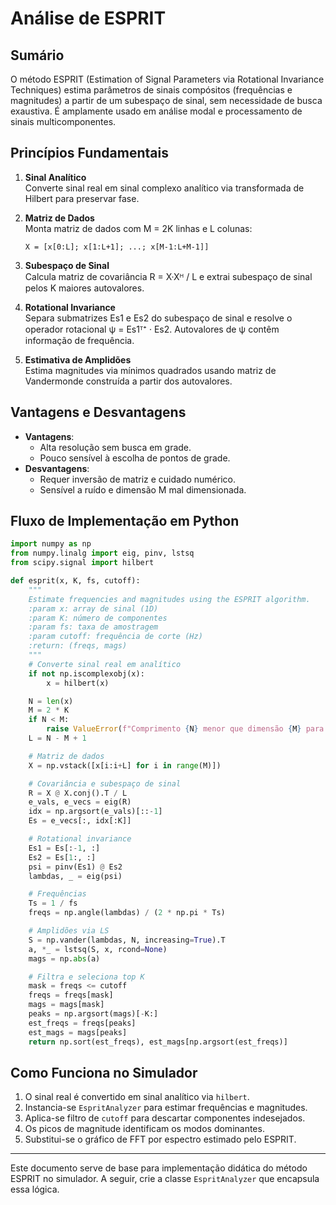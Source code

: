 # Análise de ESPRIT

## Sumário

O método ESPRIT (Estimation of Signal Parameters via Rotational Invariance Techniques) estima parâmetros de sinais compósitos (frequências e magnitudes) a partir de um subespaço de sinal, sem necessidade de busca exaustiva. É amplamente usado em análise modal e processamento de sinais multicomponentes.

## Princípios Fundamentais

1. **Sinal Analítico**  
   Converte sinal real em sinal complexo analítico via transformada de Hilbert para preservar fase.

2. **Matriz de Dados**  
   Monta matriz de dados com M = 2K linhas e L colunas:
   ```
   X = [x[0:L]; x[1:L+1]; ...; x[M-1:L+M-1]]
   ```

3. **Subespaço de Sinal**  
   Calcula matriz de covariância R = X·Xᴴ / L e extrai subespaço de sinal pelos K maiores autovalores.

4. **Rotational Invariance**  
   Separa submatrizes Es1 e Es2 do subespaço de sinal e resolve o operador rotacional ψ = Es1ᵀ⁺ · Es2. Autovalores de ψ contêm informação de frequência.

5. **Estimativa de Amplidões**  
   Estima magnitudes via mínimos quadrados usando matriz de Vandermonde construída a partir dos autovalores.

## Vantagens e Desvantagens

- **Vantagens**:  
  - Alta resolução sem busca em grade.  
  - Pouco sensível à escolha de pontos de grade.
- **Desvantagens**:  
  - Requer inversão de matriz e cuidado numérico.  
  - Sensível a ruído e dimensão M mal dimensionada.

## Fluxo de Implementação em Python

```python
import numpy as np
from numpy.linalg import eig, pinv, lstsq
from scipy.signal import hilbert

def esprit(x, K, fs, cutoff):
    """
    Estimate frequencies and magnitudes using the ESPRIT algorithm.
    :param x: array de sinal (1D)
    :param K: número de componentes
    :param fs: taxa de amostragem
    :param cutoff: frequência de corte (Hz)
    :return: (freqs, mags)
    """
    # Converte sinal real em analítico
    if not np.iscomplexobj(x):
        x = hilbert(x)

    N = len(x)
    M = 2 * K
    if N < M:
        raise ValueError(f"Comprimento {N} menor que dimensão {M} para ESPRIT")
    L = N - M + 1

    # Matriz de dados
    X = np.vstack([x[i:i+L] for i in range(M)])

    # Covariância e subespaço de sinal
    R = X @ X.conj().T / L
    e_vals, e_vecs = eig(R)
    idx = np.argsort(e_vals)[::-1]
    Es = e_vecs[:, idx[:K]]

    # Rotational invariance
    Es1 = Es[:-1, :]
    Es2 = Es[1:, :]
    psi = pinv(Es1) @ Es2
    lambdas, _ = eig(psi)

    # Frequências
    Ts = 1 / fs
    freqs = np.angle(lambdas) / (2 * np.pi * Ts)

    # Amplidões via LS
    S = np.vander(lambdas, N, increasing=True).T
    a, *_ = lstsq(S, x, rcond=None)
    mags = np.abs(a)

    # Filtra e seleciona top K
    mask = freqs <= cutoff
    freqs = freqs[mask]
    mags = mags[mask]
    peaks = np.argsort(mags)[-K:]
    est_freqs = freqs[peaks]
    est_mags = mags[peaks]
    return np.sort(est_freqs), est_mags[np.argsort(est_freqs)]
```

## Como Funciona no Simulador

1. O sinal real é convertido em sinal analítico via `hilbert`.  
2. Instancia-se `EspritAnalyzer` para estimar frequências e magnitudes.  
3. Aplica-se filtro de `cutoff` para descartar componentes indesejados.  
4. Os picos de magnitude identificam os modos dominantes.  
5. Substitui-se o gráfico de FFT por espectro estimado pelo ESPRIT.

---

Este documento serve de base para implementação didática do método ESPRIT no simulador. A seguir, crie a classe `EspritAnalyzer` que encapsula essa lógica.
